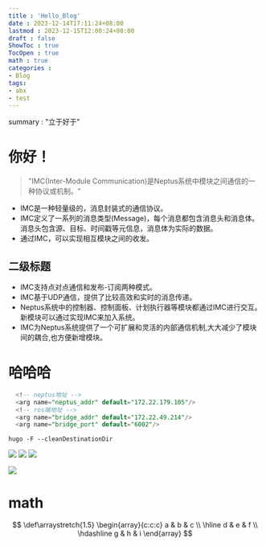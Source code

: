 ```yaml
---
title : 'Hello_Blog'
date : 2023-12-14T17:11:24+08:00
lastmod : 2023-12-15T12:00:24+08:00
draft : false
ShowToc : true
TocOpen : true
math : true 
categories :
- Blog
tags:
- abx
- test
---
```

summary : "立于好于"
# 你好！
> "IMC(Inter-Module Communication)是Neptus系统中模块之间通信的一种协议或机制。"
- IMC是一种轻量级的，消息封装式的通信协议。
- IMC定义了一系列的消息类型(Message)，每个消息都包含消息头和消息体。消息头包含源、目标、时间戳等元信息，消息体为实际的数据。
- 通过IMC，可以实现相互模块之间的收发。
## 二级标题
- IMC支持点对点通信和发布-订阅两种模式。
- IMC基于UDP通信，提供了比较高效和实时的消息传递。
- Neptus系统中的控制器、控制面板、计划执行器等模块都通过IMC进行交互。新模块可以通过实现IMC来加入系统。
- IMC为Neptus系统提供了一个可扩展和灵活的内部通信机制,大大减少了模块间的耦合,也方便新增模块。
# 哈哈哈
```SQL
  <!-- neptus地址 -->
  <arg name="neptus_addr" default="172.22.179.105"/>
  <!-- ros端地址 -->
  <arg name="bridge_addr" default="172.22.49.214"/>
  <arg name="bridge_port" default="6002"/>
```

`hugo -F --cleanDestinationDir`

![](潜艇.png)
![](图8-a.png)
![](Hello_Blog/图8-a.png)

![](https://cdn.jsdelivr.net/gh/qinhua99/picture@main/img/%E6%BD%9C%E8%89%87.png)

# math
$$ 
\def\arraystretch{1.5}
   \begin{array}{c:c:c}
   a & b & c \\ \hline
   d & e & f \\
   \hdashline
   g & h & i
\end{array} 
$$
